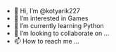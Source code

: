 - 👋 Hi, I’m @kotyarik227
- 👀 I’m interested in Games
- 🌱 I’m currently learning Python
- 💞️ I’m looking to collaborate on ...
- 📫 How to reach me ...

<!---
kotyarik227/kotyarik227 is a ✨ special ✨ repository because its `README.md` (this file) appears on your GitHub profile.
You can click the Preview link to take a look at your changes.
--->
